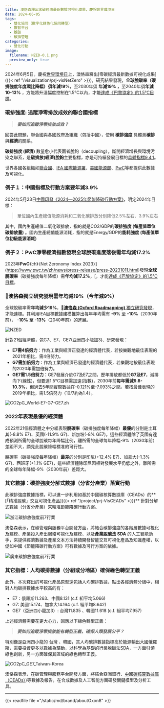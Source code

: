 ```yaml
---
title: 澳恪森釋出零碳經濟最新數據可視化成果，慶祝世界環境日
date: 2024-06-05
tags:
  - 雙化協同（數字化綠色化協同轉型）
  - 數智平台
  - 脫碳
  - 碳排管理
categories:
  - 雙化行動
image:
  filename: NZED-0.1.png
  preview_only: true
---
```


2024年6月5日，慶祝[世界環境日](https://www.un.org/zh/observances/environment-day)上，澳恪森釋出[零碳經濟最新數據可視化成果]({{< ref "/visualization/prj-visNetZero" >}})，研究結果發現，**全球脫碳率（碳排強度年度環比降幅）**須**年減19%**，至2030年須 **年減19%** ，至2040年須**年減10-13%** ，方能將升溫幅度控制在1.5°C以內，才能[達成《巴黎協定》的1.5℃目標](https://www.unep.org/interactives/emissions-gap-report/2023/zh/)。

<!--more-->

### 碳排強度: 追蹤淨零排放成效的聯合國指標

> _**要如何追蹤淨零排放成效？**_

回答此問題，聯合國與各國政府及組織（包括中國），使用 **碳排強度** 具體測**碳排**與**經濟**的關系。

**碳排強度 (經濟)** 數量愈小代表兩者脫鉤（decoupling），斷開經濟增長與環境污染之聯系，是**碳排放(經濟)脫鉤**主要指標，亦是可持續發展目標的[具體指標9.4.1](https://w3.unece.org/SDG/en/Indicator?id=28)。

世界各國各組織如[聯合國](https://w3.unece.org/SDG/en/Indicator?id=28)、[IEA 國際能源署](https://www.iea.org/data-and-statistics/charts/co2-emissions-intensity-of-gdp-1990-2021)、[美國能源部](https://www.energy.gov/articles/interactive-energy-intensity-and-carbon-intensity-numbers)、[PwC](https://www.pwc.co.uk/services/sustainability-climate-change/insights/net-zero-economy-index.html)等都提供此數據及可視化。

### 例子１：中國指標及行動方案要年減3.9%
2024年5月23日[中國印發《2024—2025年節能降碳行動方案》](https://www.gov.cn/zhengce/content/202405/content_6954322.htm)，明定2024年目標：

> 單位國內生產總值能源消耗和二氧化碳排放分別降低2.5%左右、3.9%左右

其中，國內生產總值二氧化碳排放，指的就是CO2/GDP的**碳排強度 (每產值單位碳排放量)** 。國內生產總值能源消耗，指的就是Energy/GDP的**能耗強度 (每產值單位初級能源消耗)**

### 例子２：PwC淨零經濟指數發現全球脫碳進度落後需**年均減17.2%**
2023年**PwC**《ch》（Net Zeronomy Index 2023）](https://www.pwc.tw/zh/news/press-release/press-20231011.html)發現**全球脫碳率**（碳排強度每年降幅）需**年均減17.2%**，[，才能[達成《巴黎協定》的1.5℃目標](https://www.unep.org/interactives/emissions-gap-report/2023/zh/)。

### 🅭澳恪森獨立研究發現需**年均減19%**（今年減9%）　
全球脫碳率需**年均減少19%**，[**🅭澳恪森 (Oxford Roadmapping)** 獨立研究發現](https://oxon8.netlify.app/visualization/prj-visNetZero/index.zh)，才能達標。其利用IEA目標數據建模推算出每年年均需有 **-9%** 至 **-10%**（2030年前）， **-10%** 至 **-13%**（2040年前）的進展。

![NZED](NZED-0.1.png)

針對21個經濟體，包G7、E7、GE7(亞洲四小龍加3)、研究發現：
* **E7需4倍努力**：作為工業與經濟正發達的經濟體代表，若按樂觀地最佳表現的2021年相比，需4倍努力。
* **G7需加倍努力**：作為工業與經濟已發達的經濟體代表，若樂觀地按最佳表現的2020年需加倍努力。
* **GE7需1.5倍努力**：GE7發展介於G7及E7之間，歷年排放都低於**G7及E7**，減排向下(線性)，但要達1.5℃目標需加速(指數)，2030年前**每年需減9.8-10.3%**，但過去5年間實際數據在-0.121%至-7.093%之間。若按最佳表現的2019年相比，需1.5倍努力（10/7約為1.4）。

![CO2pG_World-E7-G7-GE7.zh](CO2pG_World-E7-G7-GE7.zh.png)

### 2022年表現最優的經濟體
2022年21個經濟體之中分組表現**脫碳率**（碳排強度每年降幅）**最優**的分別是土耳其(-8.8% E7)、英國(-11.9% G7)、新加坡(-8% GE7)，這些經濟體除了英國有達成預測所需的全球脫碳每年降幅比例，離所需的全球每年降幅-9%（2030年前）差距不大，顯見此脫碳降幅標准的可行性。

脫碳率（碳排強度每年降幅）**最差**的分別是印尼(+12.4% E7)、加拿大(-1.3% G7)、西班牙(+1.1% GE7)，這些經濟體除印尼因相對發展水平仍低之外，離所需的全球每年降幅-9%（2030年前）差距大。

### 其它數據：碳排強度分解式數據（分省分產業）落實行動

此碳排強度數據指標，可以進一步利用如基於中國碳核算數據庫（CEADs）的**[「精准脫碳」交互可視化產品]({{< ref "/project/prj-VisCEADs" >}})** 針對分解式數據（分省分產業）來精准節能降碳行動方案。

![浙江碳排放強度前7行業](浙江碳排放強度前7行業.svg)

澳恪森表示，在碳管理與服務平台開發方面，將結合碳排強度的各階層數據可視化及建模、產業投入產出網絡可視化及建模、以及**產業脫碳法 SDA** 的人工智能助手，來提供經濟數據及產業文本方法持續開發智能交互可視化產品及知識產權，以促如中國《節能降碳行動方案》可有數據及可行方案的依據。

![廣東碳排放強度前7行業](廣東碳排放強度前7行業.svg)

### 其它指標：人均碳排數據（分組或分地區）確保綠色轉型正義

此外，本次釋出的可視化產品原型還包括人均碳排數據，點出各經濟體分組中，相對人均碳排數據水平較高的有：

* E7：俄羅斯11.263、中國8.131 (c.f. 組平均5.066)
* G7:  美國15.174、加拿大14.164  (c.f. 組平均8.642)
* GE7（亞洲四小龍加3）:  台灣11.835 、韓國11.618  (c.f. 組平均7.957)

上述經濟體需要花更大心力，回應以下綠色轉型正義：

> _**要如何追蹤淨零排放能有轉型正義，確保人類發展公平？**_


特別像是亞洲四小龍的 台灣 、韓國，其人均碳排數據指標高於能源輸出大國俄羅斯，需要投資更多以數據為驅動，以科學為基礎的行業脫碳法SDA，一方面引領綠色創新，另一方面確保其區域的綠色轉型正義。

![CO2pC_GE7_Taiwan-Korea](CO2pC_GE7_Taiwan-Korea.png)

澳恪森表示，在碳管理與服務平台開發方面，將結合亞洲銀行、[中國碳核算數據庫（CEADs）](https://www.ceads.net/))等數據及報告，在合成數據及人工智能方面研發關鍵模型及分析工具。

---


{{< readfile file ="/static/md/brand/aboutOxon8" >}}